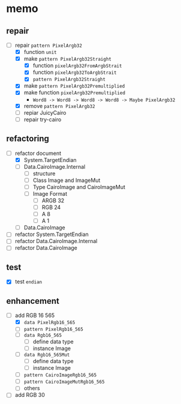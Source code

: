 memo
====

repair
------

* [ ] repair `pattern PixelArgb32`
	+ [x] function `unit`
	+ [x] make `pattern PixelArgb32Straight`
		- [x] function `pixelArgb32FromArgbStrait`
		- [x] function `pixelArgb32ToArgbStrait`
		- [x] `pattern PixelArgb32Straight`
	+ [x] make `pattern PixelArgb32Premultiplied`
	+ [x] make function `pixelArgb32Premultiplied`
		- `Word8 -> Word8 -> Word8 -> Word8 -> Maybe PixelArgb32`
	+ [x] remove `pattern PixelArgb32`
	+ [ ] repiar JuicyCairo
	+ [ ] repair try-cairo

refactoring
-----------

* [ ] refactor document
	+ [x] System.TargetEndian
	+ [ ] Data.CairoImage.Internal
		- [ ] structure
		- [ ] Class Image and ImageMut
		- [ ] Type CairoImage and CairoImageMut
		- [ ] Image Format
			* [ ] ARGB 32
			* [ ] RGB 24
			* [ ] A 8
			* [ ] A 1
	+ [ ] Data.CairoImage
* [ ] refactor System.TargetEndian
* [ ] refactor Data.CairoImage.Internal
* [ ] refactor Data.CairoImage

test
----

* [x] test `endian`

enhancement
-----------

* [ ] add RGB 16 565
	+ [x] `data PixelRgb16_565`
	+ [ ] `pattern PixelRgb16_565`
	+ [ ] `data Rgb16_565`
		- [ ] define data type
		- [ ] instance Image
	+ [ ] `data Rgb16_565Mut`
		- [ ] define data type
		- [ ] instance Image
	+ [ ] `pattern CairoImageRgb16_565`
	+ [ ] `pattern CairoImageMutRgb16_565`
	+ [ ] others
* [ ] add RGB 30
